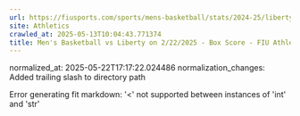 ```yaml
---
url: https://fiusports.com/sports/mens-basketball/stats/2024-25/liberty/boxscore/12674/
site: Athletics
crawled_at: 2025-05-13T10:04:43.771374
title: Men's Basketball vs Liberty on 2/22/2025 - Box Score - FIU Athletics
---
```

normalized_at: 2025-05-22T17:17:22.024486
normalization_changes: Added trailing slash to directory path

Error generating fit markdown: '<' not supported between instances of 'int' and 'str'
